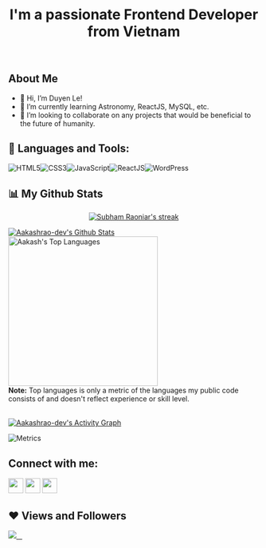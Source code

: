 <!---
duyenlnmd/duyenlnmd is a ✨ special ✨ repository because its `README.md` (this file) appears on your GitHub profile.
You can click the Preview link to take a look at your changes.
--->

<h1 align="center">I'm a passionate Frontend Developer from Vietnam</h1>

&nbsp;

## About Me

- 👋 Hi, I’m Duyen Le!
- 🌱 I’m currently learning Astronomy, ReactJS, MySQL, etc.
- 💞️ I’m looking to collaborate on any projects that would be beneficial to the future of humanity.


## 🚀 Languages and Tools:

![HTML5](https://img.icons8.com/color/30/html-5.png)![CSS3](https://img.icons8.com/color/30/css3.png)![JavaScript](https://img.icons8.com/color/30/javascript.png)![ReactJS](https://img.icons8.com/color/30/react-native.png)![WordPress](https://img.icons8.com/color/30/wordpress.png)
<br/>


## 📊 My Github Stats

<p align="center">
    <a href="https://github.com/duyenlnmd">
        <img title="🔥 Get streak stats for your profile at git.io/streak-stats" alt="Subham Raoniar's streak" src="https://github-readme-streak-stats.herokuapp.com/?user=duyenlnmd&theme=black-ice&hide_border=true&stroke=0000&background=060A0CD0"/>
    </a>
</p>
    <a href="https://github.com/duyenlnmd"><img alt="Aakashrao-dev's Github Stats" src="https://github-readme-stats.vercel.app/api?username=duyenlnmd&show_icons=true&count_private=true&theme=react&hide_border=true&bg_color=0D1117" /></a>
  <a href="https://github.com/duyenlnmd"><img alt="Aakash's Top Languages" src="https://github-readme-stats.vercel.app/api/top-langs/?username=duyenlnmd&langs_count=8&count_private=true&layout=compact&theme=react&hide_border=true&bg_color=0D1117" width="300px"/></a>
  <br/>
  <b>Note:</b> Top languages is only a metric of the languages my public code consists of and doesn't reflect experience or skill level.
<br/>
<br/>

<a href="https://github.com/duyenlnmd/github-readme-activity-graph"><img alt="Aakashrao-dev's Activity Graph" src="https://activity-graph.herokuapp.com/graph?username=duyenlnmd&bg_color=0D1117&color=5BCDEC&line=5BCDEC&point=FFFFFF&hide_border=true" /></a>

![Metrics](/github-metrics.svg)

## Connect with me:

<p align="left">

<a href = "https://www.linkedin.com/in/lengomyduyen/"><img src="https://img.icons8.com/fluent/48/000000/linkedin.png" width="30px"/></a>
<a href = "https://twitter.com/duyenle1312"><img src="https://img.icons8.com/fluent/48/000000/twitter.png" width="30px"/></a>
<a href = "https://www.instagram.com/lengo1312/"><img src="https://img.icons8.com/fluent/48/000000/instagram-new.png" width="30px"/></a>
  
</p>

## ❤ Views and Followers

<a href="https://www.twitter.com/duyenle1312" target="_blank" rel="noreferrer"><img
src="https://img.shields.io/twitter/follow/duyenle1312?logo=twitter&style=for-the-badge&color=3382ed&labelColor=1c1917"/> &nbsp;&nbsp;
<!--a href="https://www.github.com/duyenlnmd" target="_blank" rel="noreferrer"><img
src="https://img.shields.io/github/followers/duyenlnmd?logo=github&style=for-the-badge&color=3382ed&labelColor=1c1917" /></a-->
